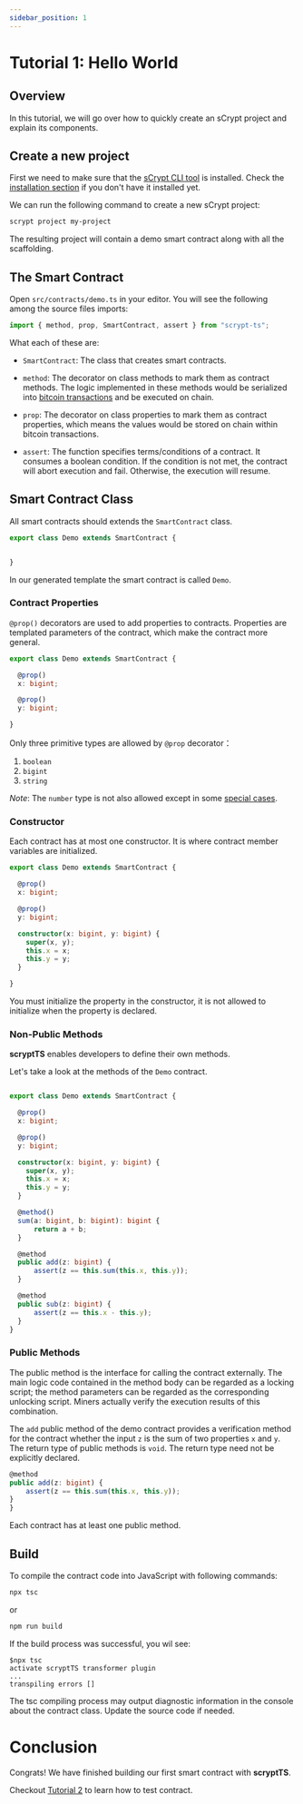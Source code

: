 ```yaml
---
sidebar_position: 1
---
```


# Tutorial 1: Hello World


## Overview
In this tutorial, we will go over how to quickly create an sCrypt project and explain its components.

## Create a new project

First we need to make sure that the [sCrypt CLI tool](https://github.com/sCrypt-Inc/scrypt-cli) is installed. Check the [installation section](../getting-started/installation.md) if you don't have it installed yet.

We can run the following command to create a new sCrypt project:

```sh
scrypt project my-project
```

The resulting project will contain a demo smart contract along with all the scaffolding.


## The Smart Contract

Open `src/contracts/demo.ts` in your editor. You will see the following among the source files imports:

```ts
import { method, prop, SmartContract, assert } from "scrypt-ts";
```

What each of these are:


- `SmartContract`: The class that creates smart contracts.

- `method`: The decorator on class methods to mark them as contract methods. The logic implemented in these methods would be serialized into [bitcoin transactions](https://wiki.bitcoinsv.io/index.php/Bitcoin_Transactions) and be executed on chain.

- `prop`:  The decorator on class properties to mark them as contract properties, which means the values would be stored on chain within bitcoin transactions.

- `assert`: The function specifies terms/conditions of a contract. It consumes a boolean condition. If the condition is not met, the contract will abort execution and fail. Otherwise, the execution will resume.


## Smart Contract Class

All smart contracts should extends the `SmartContract` class.

```ts
export class Demo extends SmartContract {


}
```

In our generated template the smart contract is called `Demo`.


### Contract Properties

`@prop()` decorators are used to add properties to contracts. Properties are templated parameters of the contract, which make the contract more general.

```ts
export class Demo extends SmartContract {

  @prop()
  x: bigint;

  @prop()
  y: bigint;

}
```

Only three primitive types are allowed by `@prop` decorator：

1. `boolean`
2. `bigint`
3. `string`



*Note*: The `number` type is not also allowed except in some [special cases](../getting-started/how-to-write-a-contract.md#number-type).


### Constructor

Each contract has at most one constructor. It is where contract member variables are initialized. 

```ts
export class Demo extends SmartContract {

  @prop()
  x: bigint;

  @prop()
  y: bigint;

  constructor(x: bigint, y: bigint) {
    super(x, y);
    this.x = x;
    this.y = y;
  }

}
```

You must initialize the property in the constructor, it is not allowed to initialize when the property is declared.

### Non-Public Methods

**scryptTS** enables developers to define their own methods.

Let's take a look at the methods of the `Demo` contract.

```ts

export class Demo extends SmartContract {

  @prop()
  x: bigint;

  @prop()
  y: bigint;

  constructor(x: bigint, y: bigint) {
    super(x, y);
    this.x = x;
    this.y = y;
  }

  @method()
  sum(a: bigint, b: bigint): bigint {
      return a + b;
  }

  @method
  public add(z: bigint) {
      assert(z == this.sum(this.x, this.y));
  }

  @method
  public sub(z: bigint) {
      assert(z == this.x - this.y);
  }
}
```

### Public Methods

The public method is the interface for calling the contract externally. The main logic code contained in the method body can be regarded as a locking script; the method parameters can be regarded as the corresponding unlocking script. Miners actually verify the execution results of this combination.

The `add` public method of the demo contract provides a verification method for the contract whether the input `z` is the sum of two properties `x` and `y`. The return type of public methods is `void`. The return type need not be explicitly declared.


```ts
@method
public add(z: bigint) {
    assert(z == this.sum(this.x, this.y));
}
}
```

Each contract has at least one public method.

## Build

To compile the contract code into JavaScript with following commands:

```sh
npx tsc
```
or
```sh
npm run build
```

If the build process was successful, you wil see:

```
$npx tsc                                                     
activate scryptTS transformer plugin
...
transpiling errors []
```

The tsc compiling process may output diagnostic information in the console about the contract class. Update the source code if needed.


# Conclusion

Congrats! We have finished building our first smart contract with **scryptTS**.

Checkout [Tutorial 2](./how-to-test-a-contract.md) to learn how to test contract.












